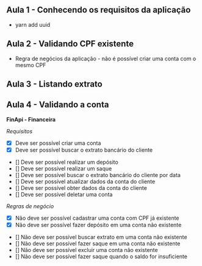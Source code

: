 ## Aula 1 - Conhecendo os requisitos da aplicação
- yarn add uuid
## Aula 2 - Validando CPF existente
- Regra de negócios da aplicação - não é possível criar uma conta com o mesmo CPF
## Aula 3 - Listando extrato
## Aula 4 - Validando a conta

**FinApi - Financeira**

*Requisitos*

- [x] Deve ser possível criar uma conta
- [x] Deve ser possível buscar o extrato bancário do cliente
- [] Deve ser possível realizar um depósito
- [] Deve ser possível realizar um saque
- [] Deve ser possível buscar o extrato bancário do cliente por data
- [] Deve ser possível atualizar dados da conta do cliente
- [] Deve ser possível obter dados da conta do cliente
- [] Deve ser possível deletar uma conta

*Regras de negócio*

- [x] Não deve ser possível cadastrar uma conta com CPF já existente
- [x] Não deve ser possível fazer depósito em uma conta não existente
- [] Não deve ser possível buscar extrato em uma conta não existente
- [] Não deve ser possível fazer saque em uma conta não existente
- [] Não deve ser possível excluir uma conta não existente
- [] Não deve ser possível fazer saque quando o saldo for insuficiente